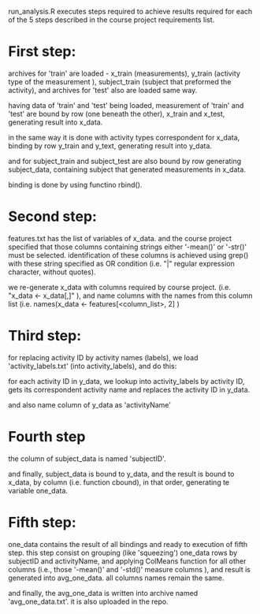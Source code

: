 run_analysis.R executes steps required to achieve results required for each of the 5 steps described in the course project requirements list.

First step:
===========
archives for 'train' are loaded - x_train (measurements), y_train (activity type of the measurement ), subject_train (subject that preformed the activity), and archives for 'test' also are loaded same way.

having data of 'train' and 'test' being loaded, measurement of 'train' and 'test' are bound by row (one beneath the other), x_train and x_test, generating result into x_data.

in the same way it is done with activity types correspondent for x_data, binding by row y_train and y_text, generating result into y_data.

and for subject_train and subject_test are also bound by row generating subject_data, containing subject that generated measurements in x_data.

binding is done by using functino rbind().


Second step:
=============
features.txt has the list of variables of x_data.
and the course project specified that those columns containing strings either '-mean()' or '-str()' must be selected.
identification of these columns is achieved using grep() with these string specified as OR condition (i.e. "|" regular expression character, without quotes).

we re-generate x_data with columns required by course project. (i.e. "x_data <- x_data[,<columns list>]" ), and name columns with the names from this column list (i.e. names(x_data <- features[<column_list>, 2] )


Third step:
=============
for replacing activity ID by activity names (labels), we load 'activity_labels.txt' (into activity_labels), and do this:

for each activity ID in y_data, we lookup into activity_labels by activity ID, gets its correspondent activity name and replaces the activity ID in y_data.

and also name column of y_data as 'activityName'

Fourth step
============

the column of subject_data is named 'subjectID'.

and finally, subject_data is bound to y_data, and the result is bound to x_data, by column (i.e. function cbound), in that order, generating te variable one_data.


Fifth step:
===============

one_data contains the result of all bindings and ready to execution of fifth step.
this step consist on grouping (like 'squeezing') one_data rows by subjectID and activityName, and applying ColMeans function for all other columns (i.e., those '-mean()' and '-std()' measure columns ), and result is generated into avg_one_data. 
all columns names remain the same.

and finally, the avg_one_data is written into archive named 'avg_one_data.txt'.
it is also uploaded in the repo.

